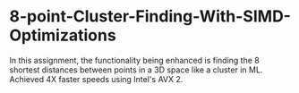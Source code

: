 # 8-point-Cluster-Finding-With-SIMD-Optimizations
In this assignment, the functionality being enhanced is finding the 8 shortest distances between points in a 3D space like a cluster in ML. Achieved 4X faster speeds using Intel's AVX 2.
